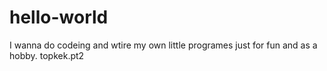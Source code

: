 # hello-world
I wanna do codeing and wtire my own little programes just for fun and as a hobby.
topkek.pt2

